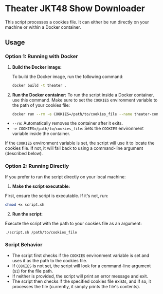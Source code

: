 # Theater JKT48 Show Downloader

This script processes a cookies file. It can either be run directly on your machine or within a Docker container.

## Usage

### Option 1: Running with Docker

1. **Build the Docker image:**

   To build the Docker image, run the following command:

   ```bash
   docker build -t theater .
   ```
2. **Run the Docker container:**
   To run the script inside a Docker container, use this command. Make sure to set the ```COOKIES``` environment        variable to the path of your cookies file:

   ```bash
   docker run --rm -e COOKIES=/path/to/cookies_file --name theater-container -v ${PWD}:/downloads theater
   ```
  - `--rm`: Automatically removes the container after it exits.
  - `-e COOKIES=/path/to/cookies_file`: Sets the `COOKIES` environment variable inside the container.

If the `COOKIES` environment variable is set, the script will use it to locate the cookies file. If not, it will fall back to using a command-line argument (described below).

### Option 2: Running Directly

If you prefer to run the script directly on your local machine:

1. **Make the script executable:**

First, ensure the script is executable. If it's not, run:

```bash
chmod +x script.sh
```

2. **Run the script:**

Execute the script with the path to your cookies file as an argument:
```bash
./script.sh /path/to/cookies_file
```

### Script Behavior

- The script first checks if the `COOKIES` environment variable is set and uses it as the path to the cookies file.
- If `COOKIES` is not set, the script will look for a command-line argument (`$1`) for the file path.
- If neither is provided, the script will print an error message and exit.
- The script then checks if the specified cookies file exists, and if so, it processes the file (currently, it simply prints the file's contents).
